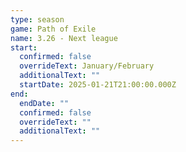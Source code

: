 ```yaml
---
type: season
game: Path of Exile
name: 3.26 - Next league
start:
  confirmed: false
  overrideText: January/February
  additionalText: ""
  startDate: 2025-01-21T21:00:00.000Z
end:
  endDate: ""
  confirmed: false
  overrideText: ""
  additionalText: ""
---
```


